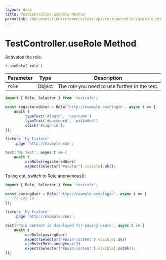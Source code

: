 ```yaml
---
layout: docs
title: TestController.useRole Method
permalink: /documentation/reference/test-api/testcontroller/userole.html
---
```

# TestController.useRole Method

Activates the role.

```text
t.useRole( role )
```

Parameter | Type   | Description
--------- | ------ | ---------------------------------------------
`role`    | Object | The role you need to use further in the test.

```js
import { Role, Selector } from 'testcafe';

const registeredUser = Role('http://example.com/login', async t => {
    await t
        .typeText('#login', 'username')
        .typeText('#password', 'pa$$w0rd')
        .click('#sign-in');
});

fixture `My Fixture`
    .page `http://example.com`;

test('My Test', async t => {
    await t
        .useRole(registeredUser)
        .expect(Selector('#avatar').visible).ok();
```

To log out, switch to [Role.anonymous()](../role/anonymous.md):

```js
import { Role, Selector } from 'testcafe';

const payingUser = Role('http://example.com/login', async t => {
    // Log in...
});

fixture `My Fixture`
    .page `http://example.com/`;

test('Paid content is displayed for paying users', async t => {
    await t
        .useRole(payingUser)
        .expect(Selector('#paid-content').visible).ok()
        .useRole(Role.anonymous())
        .expect(Selector('#paid-content').visible).notOk();
});
```
